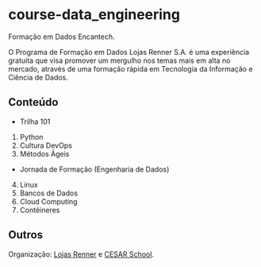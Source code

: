 # course-data_engineering

Formação em Dados Encantech.

O Programa de Formação em Dados Lojas Renner S.A. é uma experiência gratuita que visa promover um mergulho nos temas mais em alta no mercado, através de uma formação rápida em Tecnologia da Informação e Ciência de Dados.

## Conteúdo

- Trilha 101

1. Python
2. Cultura DevOps
3. Métodos Ágeis

- Jornada de Formação (Engenharia de Dados)

4. Linux
5. Bancos de Dados
6. Cloud Computing
7. Contêineres

## Outros

Organização: [Lojas Renner](https://www.lojasrenner.com.br/) e [CESAR School](https://www.cesar.school/).
